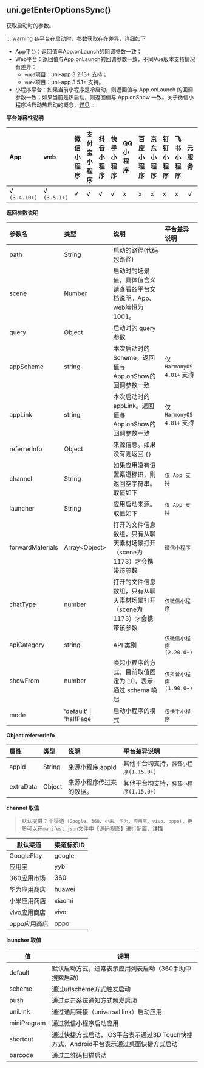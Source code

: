 ## uni.getEnterOptionsSync()

获取启动时的参数。

::: warning 各平台在启动时，参数获取存在差异，详细如下
- App平台：返回值与App.onLaunch的回调参数一致；
- Web平台：返回值与App.onLaunch的回调参数一致，不同Vue版本支持情况有差异：
	* `vue3`项目：uni-app 3.2.13+ 支持；
	* `vue2`项目：uni-app 3.5.1+ 支持。
- 小程序平台：如果当前小程序是冷启动，则返回值与 App.onLaunch 的回调参数一致；如果当前是热启动，则返回值与 App.onShow 一致。关于微信小程序冷启动热启动的概念，[详见](https://developers.weixin.qq.com/miniprogram/dev/framework/runtime/operating-mechanism.html)
:::

**平台兼容性说明**

|App|web|微信小程序|支付宝小程序|抖音小程序|快手小程序|QQ小程序|百度小程序|京东小程序|钉钉小程序|飞书小程序|元服务|小红书小程序|
|:-|:-|:-|:-|:-|:-|:-|:-|:-|:-|:-|:-:|:-:|
|√ `(3.4.10+)`|√ `(3.5.1+)`|√|√|√|√|x|x|x|x|x|√|√|

<!-- UNIAPPAPIJSON.getEnterOptionsSync.compatibility -->

**返回参数说明**

|参数名|类型|说明|平台差异说明|
|:-|:-|:-|:-|
|path|String|启动的路径(代码包路径)||
|scene|Number|启动时的场景值，具体值含义请查看各平台文档说明。App、web端恒为 1001。||
|query|Object|启动时的 query 参数||
|appScheme|string|本次启动时的Scheme。返回值与App.onShow的回调参数一致|仅 `HarmonyOS 4.81+` 支持|
|appLink|string|本次启动时的appLink。返回值与App.onShow的回调参数一致|仅 `HarmonyOS 4.81+` 支持|
|referrerInfo|Object|来源信息。如果没有则返回 `{}`||
|channel|String|如果应用没有设置渠道标识，则返回空字符串。取值如下|`仅 App 支持`|
|launcher|String|应用启动来源。取值如下|`仅 App 支持`|
|forwardMaterials|Array\<Object\>|打开的文件信息数组，只有从聊天素材场景打开（scene为1173）才会携带该参数|`微信小程序`|
|chatType|number|打开的文件信息数组，只有从聊天素材场景打开（scene为1173）才会携带该参数|`仅微信小程序`|
|apiCategory|string|API 类别|`仅微信小程序(2.20.0+)`|
|showFrom|number|唤起小程序的方式，目前取值固定为 10，表示通过 schema 唤起|`仅抖音小程序(1.90.0+)`|
|mode|'default' \| 'halfPage'|启动小程序的模式|`仅快手小程序`|

**Object referrerInfo**

|属性|类型|说明|平台差异说明|
|:-|:-|:-|:-|
|appId|String|来源小程序 appId |其他平台均支持，`抖音小程序(1.15.0+)`|
|extraData|Object|来源小程序传过来的数据。|其他平台均支持，`抖音小程序(1.15.0+)`|

**channel 取值**
> 默认提供 `7`  个渠道（`Google`、`360`、`小米`、`华为`、`应用宝`、`vivo`、`oppo`），更多可以在`manifest.json`文件中【源码视图】进行配置，[详情](https://ask.dcloud.net.cn/article/35974)

| 默认渠道     | 渠道标识ID |
| ------------ | -------- |
| GooglePlay   | google   |
| 应用宝       | yyb      |
| 360应用市场  | 360      |
| 华为应用商店 | huawei   |
| 小米应用商店 | xiaomi   |
| vivo应用商店 | vivo|
| oppo应用商店 |  oppo  |

**launcher 取值**

| 值     | 说明 |
| ------------ | -------- |
| default   | 默认启动方式，通常表示应用列表启动（360手助中搜索启动）   |
| scheme       | 通过urlscheme方式触发启动      |
| push  | 通过点击系统通知方式触发启动      |
| uniLink |  通过通用链接（universal link）启动应用  |
| miniProgram |  通过微信小程序启动应用  |
| shortcut | 通过快捷方式启动，iOS平台表示通过3D Touch快捷方式，Android平台表示通过桌面快捷方式启动   |
| barcode | 通过二维码扫描启动|
